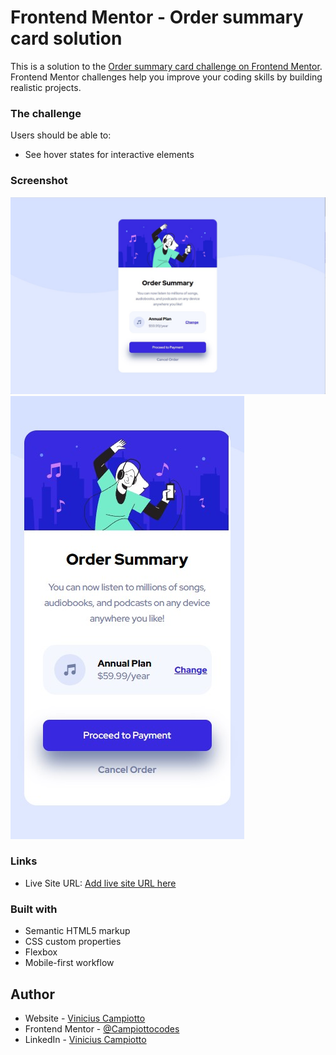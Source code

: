 # Frontend Mentor - Order summary card solution

This is a solution to the [Order summary card challenge on Frontend Mentor](https://www.frontendmentor.io/challenges/order-summary-component-QlPmajDUj). Frontend Mentor challenges help you improve your coding skills by building realistic projects.

### The challenge

Users should be able to:

- See hover states for interactive elements

### Screenshot

![](screenshot-desktop.jpg)
![](screenshot-mobile.jpg)

### Links

- Live Site URL: [Add live site URL here](https://650dee906686c82e9f9abc60--ornate-gelato-c76cce.netlify.app/)

### Built with

- Semantic HTML5 markup
- CSS custom properties
- Flexbox
- Mobile-first workflow

## Author

- Website - [Vinicius Campiotto](https://app.netlify.com/teams/campiottocodes/overview)
- Frontend Mentor - [@Campiottocodes](https://www.frontendmentor.io/profile/Campiottocodes)
- LinkedIn - [Vinicius Campiotto](https://www.linkedin.com/in/vinicius-campiotto-421233250/)
